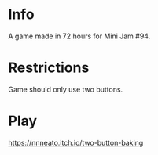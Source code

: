 # Info

A game made in 72 hours for Mini Jam #94.

# Restrictions

Game should only use two buttons.

# Play

https://nnneato.itch.io/two-button-baking
